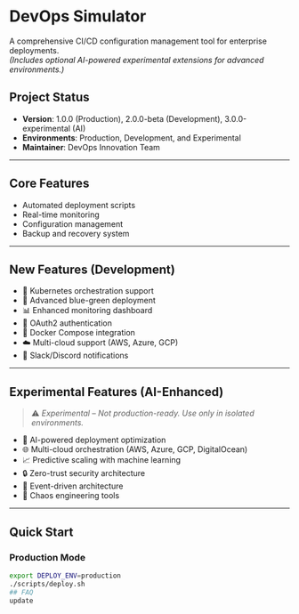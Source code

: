# DevOps Simulator

A comprehensive CI/CD configuration management tool for enterprise deployments.  
*(Includes optional AI-powered experimental extensions for advanced environments.)*

## Project Status

- **Version**: 1.0.0 (Production), 2.0.0-beta (Development), 3.0.0-experimental (AI)
- **Environments**: Production, Development, and Experimental
- **Maintainer**: DevOps Innovation Team

---

## Core Features

- Automated deployment scripts
- Real-time monitoring
- Configuration management
- Backup and recovery system

---

## New Features (Development)

- 🚀 Kubernetes orchestration support  
- 🔄 Advanced blue-green deployment  
- 📊 Enhanced monitoring dashboard  
- 🔐 OAuth2 authentication  
- 🐳 Docker Compose integration  
- ☁️ Multi-cloud support (AWS, Azure, GCP)  
- 🔔 Slack/Discord notifications  

---

## Experimental Features (AI-Enhanced)
>
> ⚠️ *Experimental – Not production-ready. Use only in isolated environments.*

- 🤖 AI-powered deployment optimization  
- 🌐 Multi-cloud orchestration (AWS, Azure, GCP, DigitalOcean)  
- 📈 Predictive scaling with machine learning  
- 🔒 Zero-trust security architecture  
- 🌊 Event-driven architecture  
- 🎯 Chaos engineering tools  

---

## Quick Start

### Production Mode

```bash
export DEPLOY_ENV=production
./scripts/deploy.sh
## FAQ
update
